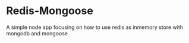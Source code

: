 # Redis-Mongoose
A simple node app focusing on how to use redis as inmemory store with mongodb and mongoose
